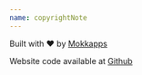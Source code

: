 ```yaml
---
name: copyrightNote
---
```


Built with ❤️ by [Mokkapps](https://www.mokkapps.de)

Website code available at [Github](https://github.com/Mokkapps/website)
